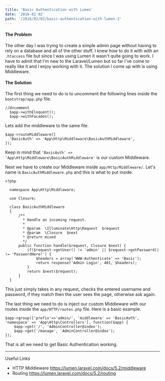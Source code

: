 ```yaml
---
title: 'Basic Authentication with Lumen'
date: '2016-02-02'
path: '/2016/02/02/basic-authentication-with-lumen-2'
---
```


#### The Problem

The other day I was trying to create a simple admin page without having to rely on a database and all of the other stuff. I knew how to do it with with an `.htaccess` file but since I was using Lumen it wasn't quite going to work. I have to admit that I'm new to the Laravel/Lumen but so far I've come to really like it and I enjoy working with it. The solution I come up with is using Middleware.

#### The Solution

The first thing we need to do is to uncomment the following lines inside the `bootstrap/app.php` file.

```
//Uncomment
  $app->withEloquent();
  $app->withFacades();
```

Lets add the middleware to the same file.

```
$app->routeMiddleware([
  'BasicAuth' => 'App\Http\Middleware\BasicAuthMiddleware',
]);
```

Keep in mind that `'BasicAuth' => 'App\Http\Middleware\BasicAuthMiddleware'` is our custom Middleware.

Next we have to create our Middleware inside `app/Http/Middleware/`. Let's name is `BasicAuthMiddleware.php` and this is what to put inside.

```
<?php

  namespace App\Http\Middleware;

  use Closure;

  class BasicAuthMiddleware
  {
      /**
        * Handle an incoming request.
        *
        * @param  \Illuminate\Http\Request  $request
        * @param  \Closure  $next
        * @return mixed
        */
      public function handle($request, Closure $next) {
          if($request->getUser() != 'admin' || $request->getPassword() != 'PasswordHere!') {
              $headers = array('WWW-Authenticate' => 'Basic');
              return response('Admin Login', 401, $headers);
          }
          return $next($request);
      }
  }
```

This just simply takes in any request, checks the entered username and password, if they match then the user sees the page, otherwise ask again.

The last thing we need to do is inject our custom Middleware with our routes inside the `app/HTTP/routes.php` file. Here is a basic example.

```
$app->group(['prefix'=>'admin/', 'middleware' => 'BasicAuth', 'namespace' => 'App\Http\Controllers'], function($app) {
    $app->get('/', 'AdminController@index');
    $app->get('/manage', 'AdminController@index');
});
```

That is all we need to get Basic Authentication working.

---

Useful Links

- HTTP Middleware https://lumen.laravel.com/docs/5.2/middleware
- Routing https://lumen.laravel.com/docs/5.2/routing



